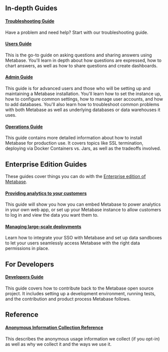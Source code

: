 ## In-depth Guides

#### [Troubleshooting Guide](troubleshooting-guide/index.md)
Have a problem and need help? Start with our troubleshooting guide.

#### [Users Guide](users-guide/start.md)
This is the go-to guide on asking questions and sharing answers using Metabase. You'll learn in depth about how questions are expressed, how to chart answers, as well as how to share questions and create dashboards.

#### [Admin Guide](administration-guide/start.md)
This guide is for advanced users and those who will be setting up and maintaining a Metabase installation. You'll learn how to set the instance up, how to configure common settings, how to manage user accounts, and how to add databases. You'll also learn how to troubleshoot common problems with both Metabase as well as underlying databases or data warehouses it uses.

#### [Operations Guide](operations-guide/start.md)
This guide contains more detailed information about how to install Metabase for production use. It covers topics like SSL termination, deploying via Docker Containers vs. Jars, as well as the tradeoffs involved.


## Enterprise Edition Guides
These guides cover things you can do with the [Enterprise edition of Metabase](https://metabase.com/enterprise/).

#### [Providing analytics to your customers](./enterprise-customer-facing-guide/start.md)
This guide will show you how you can embed Metabase to power analytics in your own web app, or set up your Metabase instance to allow customers to log in and view the data you want them to.

#### [Managing large-scale deployments]((./enterprise-guide/start.md))
Learn how to integrate your SSO with Metabase and set up data sandboxes to let your users seamlessly access Metabase with the right data permissions in place.


## For Developers

#### [Developers Guide](developers-guide.md)
This guide covers how to contribute back to the Metabase open source project. It includes setting up a development environment, running tests, and the contribution and product process Metabase follows.


## Reference

#### [Anonymous Information Collection Reference](information-collection.md)
This describes the anonymous usage information we collect (if you opt-in) as well as why we collect it and the ways we use it.
